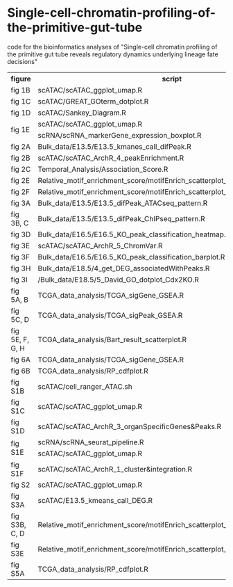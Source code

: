 # Single-cell-chromatin-profiling-of-the-primitive-gut-tube
code for the bioinformatics analyses of "Single-cell chromatin profiling of the primitive gut tube reveals regulatory dynamics underlying lineage fate decisions"

<table>
	<tr>
		<th>figure</th>
		<th>script</th>
 	</tr>
 	<tr>
  		<td>fig 1B</td>
   		<td>scATAC/scATAC_ggplot_umap.R</td>
 	</tr>
	<tr>
		<td>fig 1C</td>
		<td>scATAC/GREAT_GOterm_dotplot.R</td>
 	</tr>
 	<tr>
  		<td>fig 1D</td>
   		<td>scATAC/Sankey_Diagram.R</td>
 	</tr>
	<tr>
		<td rowspan="2">fig 1E</td>
		<td>scATAC/scATAC_ggplot_umap.R</td>
 	</tr>
 	<tr>
   		<td>scRNA/scRNA_markerGene_expression_boxplot.R</td>
 	</tr>
	<tr>
		<td>fig 2A</td>
		<td>Bulk_data/E13.5/E13.5_kmanes_call_difPeak.R</td>
 	</tr>
	<tr>
		<td>fig 2B</td>
		<td>scATAC/scATAC_ArchR_4_peakEnrichment.R</td>
 	</tr>
	<tr>
		<td>fig 2C</td>
		<td>Temporal_Analysis/Association_Score.R</td>
 	</tr>
	<tr>
		<td>fig 2E</td>
		<td>Relative_motif_enrichment_score/motifEnrich_scatterplot_E95E135CrossStages.R</td>
 	</tr>
	<tr>
		<td>fig 2F</td>
		<td>Relative_motif_enrichment_score/motifEnrich_scatterplot_E135E16CrossStages.R</td>
 	</tr>
	<tr>
		<td>fig 3A</td>
		<td>Bulk_data/E13.5/E13.5_difPeak_ATACseq_pattern.R</td>
 	</tr>
	<tr>
		<td>fig 3B, C</td>
		<td>Bulk_data/E13.5/E13.5_difPeak_ChIPseq_pattern.R</td>
 	</tr>
	<tr>
		<td>fig 3D</td>
		<td>Bulk_data/E16.5/E16.5_KO_peak_classification_heatmap.R</td>
 	</tr>
	<tr>
		<td>fig 3E</td>
		<td>scATAC/scATAC_ArchR_5_ChromVar.R</td>
 	</tr>
	<tr>
		<td>fig 3F</td>
		<td>Bulk_data/E16.5/E16.5_KO_peak_classification_barplot.R</td>
 	</tr>
	<tr>
		<td>fig 3H</td>
		<td>Bulk_data/E18.5/4_get_DEG_associatedWithPeaks.R</td>
 	</tr>
	<tr>
		<td>fig 3I</td>
		<td>/Bulk_data/E18.5/5_David_GO_dotplot_Cdx2KO.R</td>
 	</tr>
	<tr>
		<td>fig 5A, B</td>
		<td>TCGA_data_analysis/TCGA_sigGene_GSEA.R</td>
 	</tr>
	<tr>
		<td>fig 5C, D</td>
		<td>TCGA_data_analysis/TCGA_sigPeak_GSEA.R</td>
 	</tr>
	<tr>
		<td>fig 5E, F, G, H</td>
		<td>TCGA_data_analysis/Bart_result_scatterplot.R</td>
 	</tr>
	<tr>
		<td>fig 6A</td>
		<td>TCGA_data_analysis/TCGA_sigGene_GSEA.R</td>
 	</tr>
	<tr>
		<td>fig 6B</td>
		<td>TCGA_data_analysis/RP_cdfplot.R</td>
 	</tr>
	<tr>
		<td>fig S1B</td>
		<td>scATAC/cell_ranger_ATAC.sh</td>
 	</tr>
	<tr>
		<td>fig S1C</td>
		<td>scATAC/scATAC_ggplot_umap.R</td>
 	</tr>
	<tr>
		<td>fig S1D</td>
		<td>scATAC/scATAC_ArchR_3_organSpecificGenes&Peaks.R</td>
 	</tr>
	<tr>
		<td rowspan="2">fig S1E</td>
		<td>scRNA/scRNA_seurat_pipeline.R</td>
 	</tr>
	<tr>
		<td>scATAC/scATAC_ggplot_umap.R</td>
 	</tr>
	<tr>
		<td>fig S1F</td>
		<td>scATAC/scATAC_ArchR_1_cluster&integration.R</td>
 	</tr>
	<tr>
		<td>fig S2</td>
		<td>scATAC/scATAC_ggplot_umap.R</td>
 	</tr>
	<tr>
		<td>fig S3A</td>
		<td>scATAC/E13.5_kmeans_call_DEG.R</td>
 	</tr>
	<tr>
		<td>fig S3B, C, D</td>
		<td>Relative_motif_enrichment_score/motifEnrich_scatterplot_E95E135CrossStages.R</td>
 	</tr>
	<tr>
		<td>fig S3E</td>
		<td>Relative_motif_enrichment_score/motifEnrich_scatterplot_E135E16CrossStages.R</td>
 	</tr>
	<tr>
		<td>fig S5A</td>
		<td>TCGA_data_analysis/RP_cdfplot.R</td>
 	</tr>
</table>
